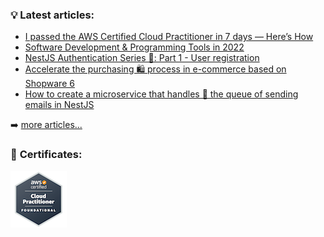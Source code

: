 ### 💡 **Latest articles**:

<!-- BLOG-POST-LIST:START -->
- [I passed the AWS Certified Cloud Practitioner in 7 days — Here’s How](https://pietrzakadrian.com/blog/i-passed-the-aws-certified-cloud-practitioner-in-7-days-here-is-how)
- [Software Development &amp; Programming Tools in 2022](https://pietrzakadrian.com/blog/software-development-and-programming-tools-in-2022)
- [NestJS Authentication Series 🔐: Part 1 - User registration](https://pietrzakadrian.com/blog/nestjs-authentication-series/user-registration)
- [Accelerate the purchasing 🛍 process in e-commerce based on Shopware 6](https://pietrzakadrian.com/blog/accelerate-the-purchasing-process-in-e-commerce-based-on-shopware-6)
- [How to create a microservice that handles 🎢 the queue of sending emails in NestJS](https://pietrzakadrian.com/blog/how-to-create-a-microservice-that-handles-the-queue-of-sending-emails-in-nestjs)
<!-- BLOG-POST-LIST:END -->

➡️ [more articles...](https://pietrzakadrian.com/blog)

### 🏅 **Certificates**:

[![AWS Certified Cloud Practitioner](./media/aws-certified-cloud-practitioner.png)](https://www.credly.com/badges/aeba96c1-d7f0-4d1d-bf1c-6555f1001746/embedded)
